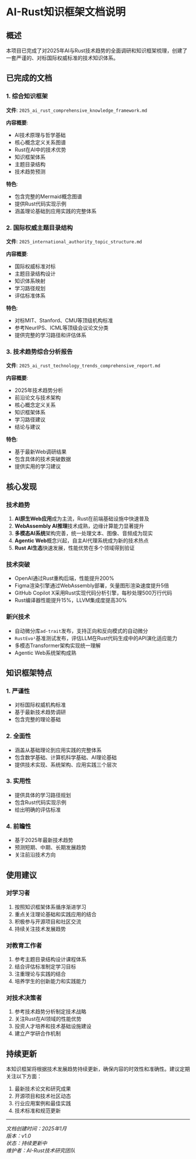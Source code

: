 # AI-Rust知识框架文档说明

## 概述

本项目已完成了对2025年AI与Rust技术趋势的全面调研和知识框架梳理，创建了一套严谨的、对标国际权威标准的技术知识体系。

## 已完成的文档

### 1. 综合知识框架

**文件**: `2025_ai_rust_comprehensive_knowledge_framework.md`

**内容概要**:

- AI技术原理与哲学基础
- 核心概念定义关系图谱
- Rust在AI中的技术优势
- 知识框架体系
- 主题目录结构
- 技术趋势预测

**特色**:

- 包含完整的Mermaid概念图谱
- 提供Rust代码实现示例
- 涵盖理论基础到应用实践的完整体系

### 2. 国际权威主题目录结构

**文件**: `2025_international_authority_topic_structure.md`

**内容概要**:

- 国际权威标准对标
- 主题目录结构设计
- 知识体系映射
- 学习路径规划
- 评估标准体系

**特色**:

- 对标MIT、Stanford、CMU等顶级机构标准
- 参考NeurIPS、ICML等顶级会议论文分类
- 提供完整的学习路径和评估体系

### 3. 技术趋势综合分析报告

**文件**: `2025_ai_rust_technology_trends_comprehensive_report.md`

**内容概要**:

- 2025年技术趋势分析
- 前沿论文与技术架构
- 核心概念定义关系
- 知识框架体系
- 学习路径建议
- 结论与建议

**特色**:

- 基于最新Web调研结果
- 包含具体的技术突破数据
- 提供实用的学习建议

## 核心发现

### 技术趋势

1. **AI原生Web应用**成为主流，Rust在前端基础设施中快速普及
2. **WebAssembly AI推理**技术成熟，边缘计算能力显著提升
3. **多模态AI系统**架构完善，统一处理文本、图像、音频成为现实
4. **Agentic Web**概念兴起，自主AI代理系统成为新的技术热点
5. **Rust AI生态**快速发展，性能优势在多个领域得到验证

### 技术突破

- OpenAI通过Rust重构后端，性能提升200%
- Figma渲染引擎通过WebAssembly部署，矢量图形渲染速度提升5倍
- GitHub Copilot X采用Rust实现代码分析引擎，每秒处理500万行代码
- Rust编译器性能提升15%，LLVM集成度提高30%

### 新兴技术

- 自动微分库`ad-trait`发布，支持正向和反向模式的自动微分
- `RustEvo²`基准测试发布，评估LLM在Rust代码生成中的API演化适应能力
- 多模态Transformer架构实现统一理解
- Agentic Web系统架构成熟

## 知识框架特点

### 1. 严谨性

- 对标国际权威机构标准
- 基于最新技术趋势调研
- 包含完整的理论基础

### 2. 全面性

- 涵盖从基础理论到应用实践的完整体系
- 包含数学基础、计算机科学基础、AI理论基础
- 提供技术实现、系统架构、应用实践三个层次

### 3. 实用性

- 提供具体的学习路径规划
- 包含Rust代码实现示例
- 给出明确的评估标准

### 4. 前瞻性

- 基于2025年最新技术趋势
- 预测短期、中期、长期发展趋势
- 关注前沿技术方向

## 使用建议

### 对学习者

1. 按照知识框架体系循序渐进学习
2. 重点关注理论基础和实践应用的结合
3. 积极参与开源项目和社区交流
4. 持续关注技术发展趋势

### 对教育工作者

1. 参考主题目录结构设计课程体系
2. 结合评估标准制定学习目标
3. 注重理论与实践的结合
4. 培养学生的创新能力和实践能力

### 对技术决策者

1. 参考技术趋势分析制定技术战略
2. 关注Rust在AI领域的性能优势
3. 投资人才培养和技术基础设施建设
4. 建立产学研合作机制

## 持续更新

本知识框架将根据技术发展趋势持续更新，确保内容的时效性和准确性。建议定期关注以下方面：

1. 最新技术论文和研究成果
2. 开源项目和技术社区动态
3. 行业应用案例和最佳实践
4. 技术标准和规范更新

---

*文档创建时间：2025年1月*  
*版本：v1.0*  
*状态：持续更新中*  
*维护者：AI-Rust技术研究团队*
